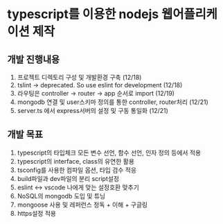 # typescript를 이용한 nodejs 웹어플리케이션 제작

## 개발 진행내용
1. 프로젝트 디렉토리 구성 및 개발환경 구축 (12/18)
2. tslint -> deprecated. So use eslint for development (12/18)
3. 라우팅은 controller -> router -> app 순서로 import (12/19)
4. mongodb 연결 및 user스키마 정의를 통한 controller, router처리 (12/21)
5. server.ts 에서 express서버의 설정 및 구동 통일화 (12/21)

## 개발 목표
1. typescript의 타입체크 모든 변수 선언, 함수 선언, 인자 정의 등에서 적용
2. typescript의 interface, class의 유연한 활용
3. tsconfig를 사용한 컴파일 옵션, 타입 검수 적응
4. build파일과 dev파일의 분리 script설정
5. eslint <-> vscode 나에게 맞는 설정호환 맞추기
6. NoSQL의 mongodb 도입 및 튜닝 
7. mongoose 사용 및 레퍼런스 정독 + 이해 + 구글링
8. https설정 적용
